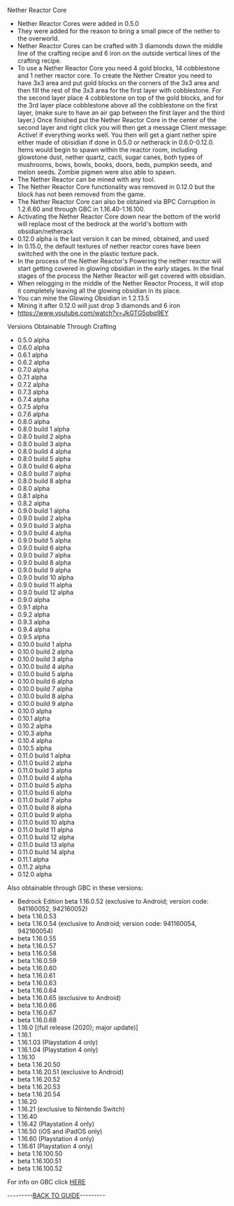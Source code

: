 Nether Reactor Core
- Nether Reactor Cores were added in 0.5.0 
- They were added for the reason to bring a small piece of the nether to the overworld.
-  Nether Reactor Cores can be crafted with 3 diamonds down the middle line of the crafting recipe and 6 iron on the outside vertical lines of the crafting recipe.
-  To use a Nether Reactor Core you need 4 gold blocks, 14 cobblestone and 1 nether reactor core. To create the Nether Creator you need to have 3x3 area and put gold blocks on the corners of the 3x3 area and then fill the rest of the 3x3 area for the first layer with cobblestone. For the second layer place 4 cobblestone on top of the gold blocks, and for the 3rd layer place cobblestone above all the cobblestone on the first layer, (make sure to have an air gap between the first layer and the third layer.) Once finished put the Nether Reactor Core in the center of the second layer and right click you will then get a message Client message: Active! if everything works well. You then will get a giant nether spire either made of obisidian if done in 0.5.0 or netherack in 0.6.0-0.12.0.  Items would begin to spawn within the reactor room, including glowstone dust, nether quartz, cacti, sugar canes, both types of mushrooms, bows, bowls, books, doors, beds, pumpkin seeds, and melon seeds. Zombie pigmen were also able to spawn.
-  The Nether Reactor can be mined with any tool.
-  The Nether Reactor Core functionality was removed in 0.12.0 but the block has not been removed from the game. 
-  The Nether Reactor Core can also be obtained via BPC Corruption in 1.2.6.60 and through GBC in 1.16.40-1.16.100.
-  Activating the Nether Reactor Core down near the bottom of the world will replace most of the bedrock at the world's bottom with obsidian/netherack
-  0.12.0 alpha is the last version it can be mined, obtained, and used
-  In 0.15.0, the default textures of nether reactor cores have been switched with the one in the plastic texture pack.
-  In the process of the Nether Reactor's Powering the nether reactor will start getting covered in glowing obsidian in the early stages. In the final stages of the process the Nether Reactor will get covered with obsidian.
-  When relogging in the middle of the Nether Reactor Process, it will stop it completely leaving all the glowing obsidian in its place.
-  You can mine the Glowing Obsidian in 1.2.13.5
-  Mining it after 0.12.0 will just drop 3 diamonds and 6 iron
-   https://www.youtube.com/watch?v=JkGTG5obq9EY

Versions Obtainable Through Crafting
- 0.5.0 alpha
- 0.6.0 alpha
- 0.6.1 alpha
- 0.6.2 alpha
- 0.7.0 alpha
- 0.7.1 alpha
- 0.7.2 alpha
- 0.7.3 alpha
- 0.7.4 alpha
- 0.7.5 alpha
- 0.7.6 alpha
- 0.8.0 alpha
- 0.8.0 build 1 alpha
- 0.8.0 build 2 alpha
- 0.8.0 build 3 alpha
- 0.8.0 build 4 alpha
- 0.8.0 build 5 alpha
- 0.8.0 build 6 alpha
- 0.8.0 build 7 alpha
- 0.8.0 build 8 alpha
- 0.8.0 alpha
- 0.8.1 alpha
- 0.8.2 alpha
- 0.9.0 build 1 alpha
- 0.9.0 build 2 alpha
- 0.9.0 build 3 alpha
- 0.9.0 build 4 alpha
- 0.9.0 build 5 alpha
- 0.9.0 build 6 alpha
- 0.9.0 build 7 alpha
- 0.9.0 build 8 alpha
- 0.9.0 build 9 alpha
- 0.9.0 build 10 alpha
- 0.9.0 build 11 alpha
- 0.9.0 build 12 alpha
- 0.9.0 alpha
- 0.9.1 alpha
- 0.9.2 alpha
- 0.9.3 alpha
- 0.9.4 alpha
- 0.9.5 alpha
- 0.10.0 build 1 alpha
- 0.10.0 build 2 alpha
- 0.10.0 build 3 alpha
- 0.10.0 build 4 alpha
- 0.10.0 build 5 alpha
- 0.10.0 build 6 alpha
- 0.10.0 build 7 alpha
- 0.10.0 build 8 alpha
- 0.10.0 build 9 alpha
- 0.10.0 alpha
- 0.10.1 alpha
- 0.10.2 alpha
- 0.10.3 alpha
- 0.10.4 alpha
- 0.10.5 alpha
- 0.11.0 build 1 alpha
- 0.11.0 build 2 alpha
- 0.11.0 build 3 alpha
- 0.11.0 build 4 alpha
- 0.11.0 build 5 alpha
- 0.11.0 build 6 alpha
- 0.11.0 build 7 alpha
- 0.11.0 build 8 alpha
- 0.11.0 build 9 alpha
- 0.11.0 build 10 alpha
- 0.11.0 build 11 alpha
- 0.11.0 build 12 alpha
- 0.11.0 build 13 alpha
- 0.11.0 build 14 alpha
- 0.11.1 alpha
- 0.11.2 alpha
- 0.12.0 alpha

Also obtainable through GBC in these versions:

- Bedrock Edition beta 1.16.0.52 (exclusive to Android; version code: 941160052, 942160052)
- beta 1.16.0.53
- beta 1.16.0.54 (exclusive to Android; version code: 941160054, 942160054)
- beta 1.16.0.55
- beta 1.16.0.57
- beta 1.16.0.58
- beta 1.16.0.59
- beta 1.16.0.60
- beta 1.16.0.61
- beta 1.16.0.63
- beta 1.16.0.64
- beta 1.16.0.65 (exclusive to Android)
- beta 1.16.0.66
- beta 1.16.0.67
- beta 1.16.0.68
- 1.16.0 [(full release (2020); major update)]
- 1.16.1
- 1.16.1.03 (Playstation 4 only)
- 1.16.1.04 (Playstation 4 only)
- 1.16.10
- beta 1.16.20.50
- beta 1.16.20.51 (exclusive to Android)
- beta 1.16.20.52
- beta 1.16.20.53
- beta 1.16.20.54
- 1.16.20
- 1.16.21 (exclusive to Nintendo Switch)
- 1.16.40
- 1.16.42 (Playstation 4 only)
- 1.16.50 (iOS and iPadOS only)
- 1.16.60 (Playstation 4 only)
- 1.16.61 (Playstation 4 only)
- beta 1.16.100.50
- beta 1.16.100.51
- beta 1.16.100.52
  
For info on GBC click [HERE](https://github.com/ToxicAbsence/More-Info/blob/main/Fake%20Wood%20Slabs.md)

---------[BACK TO GUIDE](https://github.com/ToxicAbsence/Guide/blob/main/All%20Illegal%20Items.md)---------
